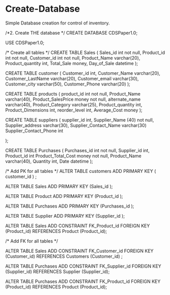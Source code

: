 # Create-Database
Simple Database creation for control of inventory.

/*2. Create THE  database */
CREATE DATABASE CDSPaper1.0;
  

USE CDSPaper1.0;
  
/* Create all tables */
CREATE TABLE Sales
(
Sales_id int not null,
Product_id int not null,
Customer_id int not null,
Product_Name varchar(20),
Product_quantity int,
Total_Sale money,
Day_of_Sale datetime
 );
  



CREATE TABLE customer
( 
 Customer_id int, 
 Customer_Name varchar(20),
 Customer_LastName varchar(20),
 Customer_email varchar(30),
 Customer_city varchar(50),
 Customer_Phone varchar(20)
 );

CREATE TABLE products
( 
 product_id int not null,
Product_Name varchar(40),
Product_SalesPrice money not null,
alternate_name varchar(40),
Product_Category varchar(25),
Product_quantity int,
Product_Dimensions int,
reorder_level int,
Average_Cost money 
);
  
CREATE TABLE suppliers
( 
supplier_id int,
Supplier_Name (40) not null,
Supplier_address varchar(30),
Supplier_Contact_Name varchar(30)
Supplier_Contact_Phone int

);

CREATE TABLE Purchases
( 
 Purchases_id int not null,
Supplier_id int,
Product_id int
Product_Total_Cost money not null,
Product_Name varchar(40),
Quantity int,
Date datetime
);


/* Add PK for all tables */
ALTER TABLE customers
ADD PRIMARY KEY ( customer_id )
;
  
ALTER TABLE Sales
ADD PRIMARY KEY (Sales_id );

ALTER TABLE Product
ADD PRIMARY KEY (Product_id );

ALTER TABLE Purchases
ADD PRIMARY KEY (Purchases_id );
  
ALTER TABLE Supplier
ADD PRIMARY KEY (Supplier_id );


ALTER TABLE Sales
ADD CONSTRAINT FK_Product_id FOREIGN KEY (Product_id)
REFERENCES Product
(Product_id);
  
/* Add FK for all tables */
  
ALTER TABLE Sales
ADD CONSTRAINT FK_Customer_id FOREIGN KEY (Customer_id)
REFERENCES Customers
(Customer_id)
;

ALTER TABLE Purchases
ADD CONSTRAINT FK_Supplier_id FOREIGN KEY (Supplier_id)
REFERENCES Supplier
(Supplier_id);


ALTER TABLE Purchases
ADD CONSTRAINT FK_Product_id FOREIGN KEY (Product_id)
REFERENCES Product
(Product_id);
